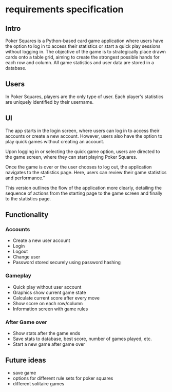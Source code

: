 # requirements specification

## Intro

Poker Squares is a Python-based card game application where users have the option to log in to access their statistics or start a quick play sessions without logging in. The objective of the game is to strategically place drawn cards onto a table grid, aiming to create the strongest possible hands for each row and column. All game statistics and user data are stored in a database.

## Users

In Poker Squares, players are the only type of user. Each player's statistics are uniquely identified by their username.

## UI 

The app starts in the login screen, where users can log in to access their accounts or create a new account. However, users also have the option to play quick games without creating an account.

Upon logging in or selecting the quick game option, users are directed to the game screen, where they can start playing Poker Squares.

Once the game is over or the user chooses to log out, the application navigates to the statistics page. Here, users can review their game statistics and performance."

This version outlines the flow of the application more clearly, detailing the sequence of actions from the starting page to the game screen and finally to the statistics page.

## Functionality

### Accounts

- Create a new user account
- Login
- Logout
- Change user
- Password stored securely using password hashing

### Gameplay
 
- Quick play without user account
- Graphics show current game state
- Calculate current score after every move
- Show score on each row/column
- Information screen with game rules

### After Game over

- Show stats after the game ends
- Save stats to database, best score, number of games played, etc.
- Start a new game after game over

## Future ideas
* save game
* options for different rule sets for poker squares
* different solitaire games 
